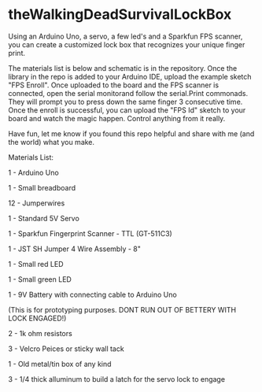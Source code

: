 theWalkingDeadSurvivalLockBox
=============================

Using an Arduino Uno, a servo, a few led's and a Sparkfun FPS scanner, you can 
create a customized lock box that recognizes your unique finger print.

The materials list is below and schematic is in the repository. Once the library 
in the repo is added to your Arduino IDE, upload the example sketch "FPS Enroll". 
Once uploaded to the board and the FPS scanner is connected, open the serial 
monitorand follow the serial.Print commonads. They will prompt you to press down 
the same finger 3 consecutive time. Once the enroll is successful, you can upload
the "FPS Id" sketch to your board and watch the magic happen. Control anything
from it really.

Have fun, let me know if you found this repo helpful and share with me 
(and the world) what you make.



Materials List:

1 - Arduino Uno

1 - Small breadboard

12 - Jumperwires

1 - Standard 5V Servo

1 - Sparkfun Fingerprint Scanner - TTL (GT-511C3)

1 - JST SH Jumper 4 Wire Assembly - 8"

1 - Small red LED

1 - Small green LED

1 - 9V Battery with connecting cable to Arduino Uno 

(This is for prototyping purposes. DONT RUN OUT OF BETTERY WITH LOCK ENGAGED!)

2 - 1k ohm resistors

3 - Velcro Peices or sticky wall tack

1 - Old metal/tin box of any kind

3 - 1/4 thick alluminum to build a latch for the servo lock to engage

